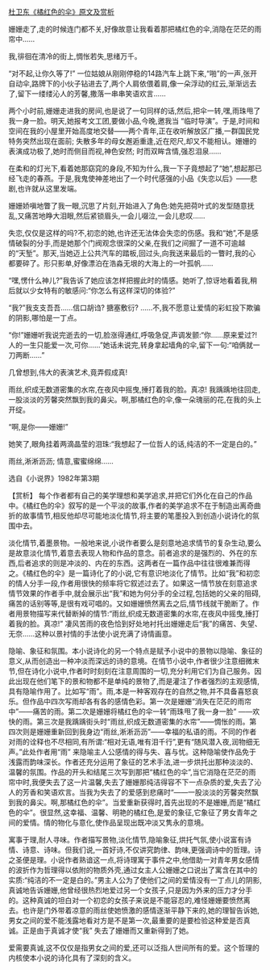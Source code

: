 [杜卫东《橘红色的伞》原文及赏析](https://www.vrrw.net/wx/15310.html)

姗姗走了,走的时候连门都不关,好像故意让我看着那把橘红色的伞,消隐在茫茫的雨帘中……

我,徘徊在清冷的街上,惆怅若失,思绪万千。

“对不起,让你久等了!” 一位姑娘从刚刚停稳的14路汽车上跳下来,“啪”的一声,张开自动伞,路牌下的小伙子钻进去了,两个人肩依偎着肩,像一朵浮动的红云,渐渐远去了,留下一缕缕沁人的芳馨,撒落一串串笑语欢言……

两个小时前,姗姗走进我的房间,也是说了一句同样的话,然后,把伞一转,嘿,雨珠甩了我一身一脸。明天,她报考文工团,要做小品,今晚,邀我当 “临时导演”。于是,时间和空间在我的小屋里开始高度地交替——两个青年,正在收听解放区广播,一群国民党特务突然出现在面前; 失散多年的母女邂逅重逢,近在咫尺,却又不能相认。姗姗的表演成功极了,她时而侧目而视,神色安然; 时而双眸含情,强忍泪泉……

在柔和的灯光下,看着她那窈窕的身段,不知为什么,我一下子竟想起了“她”,想起那已经飞走的春燕。于是,我鬼使神差地出了一个时代感强的小品《失恋以后》——悲剧,也许就从这里发端。

姗姗娇嗔地瞥了我一眼,沉思了片刻,开始进入了角色:她先把荷叶式的发型随意抚乱,又痛苦地睁大泪眼,然后紧锁眉头,一会儿啜泣,一会儿悲叹……

失恋,仅仅是这样的吗?不,初恋的她,也许还无法体会失恋的伤感。我和“她”,不是感情破裂的分手,而是她那个门阀观念很深的父亲,在我们之间掘了一道不可逾越的“天堑”。那天,当她迈上公共汽车的踏板,回过头,向我送来最后的一瞥时,我的心都要碎了。形只影单,好像漂泊在浩淼无垠的大海上的一叶孤帆……

“嘿,愣什么神儿?”我告诉了她应该怎样把握此时的情感。她听了,惊讶地看着我,稍后就以少女特有的敏感问:“你怎么有这样深切的体验?”

“我?”我支支吾吾……信口胡诌? 搪塞敷衍? ……不,我不愿意让爱情的彩虹投下欺骗的阴影,哪怕是一丁点。

“你!”姗姗听我说完逝去的一切,脸涨得通红,呼吸急促,声调发颤:“你……原来爱过?!人的一生只能爱一次,可你……”她话未说完,转身拿起墙角的伞,留下一句:“咱俩就一刀两断……”

几曾想到,伟大的表演艺术,竟弄假成真!

雨丝,织成无数道密集的水帘,在夜风中摇曳,捶打着我的脸。真凉! 我踽踽地往回走,一股淡淡的芳馨突然飘到我的鼻尖。啊,那橘红色的伞,像一朵瑰丽的花,在我的头上开绽。

“啊,是你——姗姗!”

她笑了,眼角挂着两滴晶莹的泪珠:“我想起了一位哲人的话,纯洁的不一定是白的。”

雨丝,淅淅沥沥; 情意,蜜蜜绵绵……

选自《小说界》1982年第3期



【赏析】 每个作者都有自己的美学理想和美学追求,并把它们外化在自己的作品中。《橘红色的伞》叙写的是一个平淡的故事,作者的美学追求不在于制造出离奇曲折的故事情节,相反他却尽可能地淡化情节,将主要的笔墨投入到创造小说诗化的氛围中去。

淡化情节,着墨景物。一般地来说,小说作者要么是刻意地追求情节的复杂生动,要么是故意淡化情节,着意去表现人物和作品的意念。前者追求的是强烈的、外在的东西,后者追求的则是冲淡的、内在的东西。这两者在一篇作品中往往很难兼而得之。《橘红色的伞》是一篇诗化了的小说,它有意识地淡化了情节。比如“我”和初恋的情人分手一段,作者用很快的频率将它叙述过去了。如果这一情节放在刻意追求情节效果的作者手中,就会展示出“我”和她为何分手的全过程,包括她的父亲的阻碍,痛苦的话别等等,是很有戏可唱的。又如姗姗愤然离去之后,情节线就干脆断了。作者用景物描写来代替断掉的情节:“雨丝,织成无数道密集的水帘,在夜风中摇曳,捶打着我的脸。真凉!” 凄风苦雨的夜色恰到好处地衬托出姗姗走后“我”的痛苦、失望、无奈……这种以景衬情的手法使小说充满了诗情画意。

隐喻、象征和氛围。本小说诗化的另一个特点是赋予小说中的景物以隐喻、象征的意义,从而创造出一种冲淡而深远的诗的意境。在情节小说中,作者很少注意细微末节,但在诗化小说中,作者时时刻刻在注意周围的一切,充分利用它们为自己服务。因此出现在他们笔下的景和物都不是单纯的景物了,而是灌注了作者强烈的主观感情,具有隐喻作用了。比如写“雨”。雨,本是一种客观存在的自然之物,并不具备喜怒哀乐。但作品中四次写雨却各有各的感情色彩。第一次是姗姗“消失在茫茫的雨帘中”——痛苦的雨。第二次是姗姗将橘红色的伞一转“雨珠甩了我一身一脸” ——欢快的雨。第三次是我踽踽街头时“雨丝,织成无数道密集的水帘”——惆怅的雨。第四次则是姗姗重新回到我身边“雨丝,淅淅沥沥”——幸福的私语的雨。不同的作者对雨的诠释也不尽相同,有所谓:“相对无语,唯有泪千行”,更有“随风潜入夜,润物细无声。”此处作者用“雨” 来隐喻主人公感情的得与失、喜与忧。这种隐喻使作品免于浅露而韵味深长。作者还充分运用了象征的艺术手法,进一步烘托出那种淡淡的、温馨的氛围。作品的开头和结尾三次写到那把“橘红色的伞”,当它消隐在茫茫的雨帘中时,我便失去了这一片温馨,失去了姗姗那纯洁得容不下一点杂质的爱,失去了沁人的芳香和笑语欢言。当我为失去了的爱感到悲痛时“——一股淡淡的芳馨突然飘到我的鼻尖。啊,那橘红色的伞”。当爱重新获得时,首先出现的不是姗姗,而是“橘红色的伞”。很显然,这幸福、温馨、明艳的橘红色,是爱的象征,它象征了男女青年之间的爱情。情的物化与意化,使作品呈现出既冲淡又隽永的意境。

寓事于理,耐人寻味。作者描写景物,淡化情节,隐喻象征,烘托气氛,使小说富有诗情、诗意、诗味。但我们说,一首好诗,不仅讲究韵律、韵味,更强调诗中的哲理。诗之圣便是理。小说作者熟谙这一点,将诗理寓于事件之中,他借助一对青年男女感情的波折作为哲理得以依附的物质外壳,通过女主人公姗姗之口说出了寓含在其中的实质:“纯洁的不一定是白的。”男主人公为了使他们之间的爱情没有一丁点儿的阴影,真诚地告诉姗姗,他曾经很热烈地爱过另一个女孩子,只是因为外来的压力才分手的。这种真诚的坦白对一个初恋的女孩子来说是不能容忍的,难怪姗姗要愤然离去。也许是门外带着凉意的雨丝使她愤激的感情逐渐平静下来的,她的理智告诉她,男女之间的爱不能浅露地看对方是不是第一次,最重要的是要检验这种爱是否真诚。正是由于真诚才使“我” 失去了姗姗而又重新得到了她。

爱需要真诚,这不仅仅是指男女之间的爱,还可以泛指人世间所有的爱。这个哲理的内核使本小说的诗化具有了深刻的含义。


